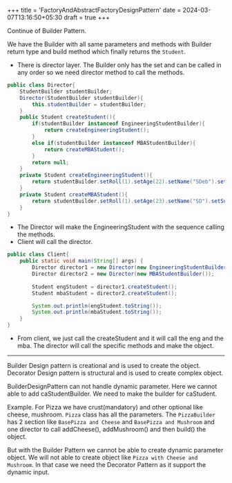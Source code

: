 +++
title = 'FactoryAndAbstractFactoryDesignPattern'
date = 2024-03-07T13:16:50+05:30
draft = true
+++


Continue of Builder Pattern.

We have the Builder with all same parameters and methods with Builder return type and build method which finally returns the `Student`.

- There is director layer. The Builder only has the set and can be called in any order so we need director method to call the methods.

```java
public class Director{
    StudentBuilder studentBuilder;
    Director(StudentBuilder studentBuilder){
        this.studentBuilder = studentBuilder;
    }
    public Student createStudent(){
        if(studentBuilder instanceof EngineeringStudentBuilder){
            return createEngineeringStudent();
        }
        else if(studentBuilder instanceof MBAStudentBuilder){
            return createMBAStudent();
        }
        return null;
    }
    private Student createEngineeringStudent(){
        return studentBuilder.setRoll(1).setAge(22).setName("SDeb").setSubject().build();
    }
    private Student createMBAStudent(){
        return studentBuilder.setRoll(1).setAge(23).setName("SD").setSubject().build();
    }
}
```

- The Director will make the EngineeringStudent with the sequence calling the methods.
- Client will call the director.

```java
public class Client{
    public static void main(String[] args) {
        Director director1 = new Director(new EngineeringStudentBuilder());
        Director director2 = new Director(new MBAStudentBuilder());
        
        Student engStudent = director1.createStudent();
        Student mbaStudent = director2.createStudent();

        System.out.println(engStudent.toString());
        System.out.println(mbaStudent.toString());
    }
}
```

- From client, we just call the createStudent and it will call the eng and the mba. The director will call the specific methods and make the object.

---
Builder Design pattern is creational and is used to create the object.
Decorator Design pattern is structural and is used to create complex object.

BuilderDesignPattern can not handle dynamic parameter. Here we cannot able to add caStudentBuilder. We need to make the builder for caStudent.

Example.
For Pizza we have crust(mandatory) and other optional like cheese, mushroom. `Pizza` class has all the parameters. The `PizzaBuilder` has 2 section like `BasePizza and Cheese` and `BasePizza and Mushroom` and one director to call addCheese(), addMushroom() and then build() the object.

But with the Builder Pattern we cannot be able to create dynamic parameter object. We will not able to create object like `Pizza with Cheese and Mushroom`. In that case we need the Decorator Pattern as it support the dynamic input.
